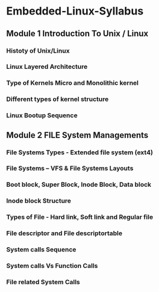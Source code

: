 # Embedded-Linux-Syllabus
## Module 1 Introduction To Unix / Linux 
### Histoty of Unix/Linux
### Linux Layered Architecture
### Type of Kernels Micro and Monolithic kernel
### Different types of kernel structure
### Linux Bootup Sequence
## Module 2 FILE System Managements
### File Systems Types - Extended file system (ext4)
### File Systems – VFS & File Systems Layouts
### Boot block, Super Block, Inode Block, Data block
### Inode block Structure
### Types of File - Hard link, Soft link and Regular file
### File descriptor and File descriptortable
### System calls Sequence
### System calls Vs Function Calls
### File related System Calls
